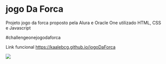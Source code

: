 # jogo Da Forca


Projeto jogo da forca proposto pela Alura e Oracle One utilizado HTML, CSS e Javascript

#challengeonejogodaforca

Link funcional https://kaalebcg.github.io/jogoDaForca

<img src = 'https://media.discordapp.net/attachments/912207738598215771/1024105678996000808/unknown.png?width=675&height=490'>
